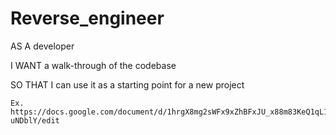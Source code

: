 # Reverse_engineer
AS A developer

I WANT a walk-through of the codebase

SO THAT I can use it as a starting point for a new project
``` 
Ex.
https://docs.google.com/document/d/1hrgX8mg2sWFx9xZhBFxJU_x88m83KeQ1qL1i-uNDblY/edit
